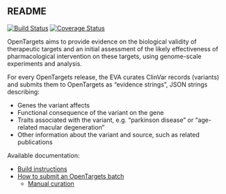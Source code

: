 ## README ##

[![Build Status](https://travis-ci.com/EBIvariation/eva-cttv-pipeline.svg?branch=master)](https://travis-ci.com/EBIvariation/eva-cttv-pipeline)
[![Coverage Status](https://coveralls.io/repos/github/EBIvariation/eva-cttv-pipeline/badge.svg?branch=master)](https://coveralls.io/github/EBIvariation/eva-cttv-pipeline?branch=master)

OpenTargets aims to provide evidence on the biological validity of therapeutic targets and an initial assessment of
the likely effectiveness of pharmacological intervention on these targets, using genome-scale experiments and
analysis.

For every OpenTargets release, the EVA curates ClinVar records (variants) and submits them to OpenTargets as
“evidence strings”, JSON strings describing:

* Genes the variant affects
* Functional consequence of the variant on the gene
* Traits associated with the variant, e.g. “parkinson disease” or “age-related macular degeneration”
* Other information about the variant and source, such as related publications

Available documentation:
* [Build instructions](docs/build.md)
* [How to submit an OpenTargets batch](docs/submit-opentargets-batch.md)
  + [Manual curation](docs/manual_curation.md)
